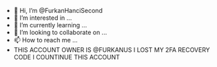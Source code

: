 - 👋 Hi, I’m @FurkanHanciSecond
- 👀 I’m interested in ...
- 🌱 I’m currently learning ...
- 💞️ I’m looking to collaborate on ...
- 📫 How to reach me ...
- THIS ACCOUNT OWNER IS @FURKANUS I LOST MY 2FA RECOVERY CODE I COUNTINUE THIS ACCOUNT

<!---
FurkanHanciSecond/FurkanHanciSecond is a ✨ special ✨ repository because its `README.md` (this file) appears on your GitHub profile.
You can click the Preview link to take a look at your changes.

// THIS ACCOUNT OWNER IS @FURKANUS I LOST MY 2FA RECOVERY CODE I COUNTINUE THIS ACCOUNT
--->
